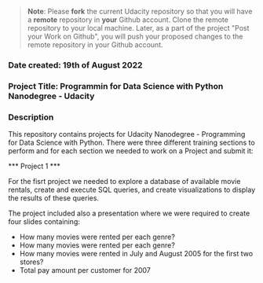 >**Note**: Please **fork** the current Udacity repository so that you will have a **remote** repository in **your** Github account. Clone the remote repository to your local machine. Later, as a part of the project "Post your Work on Github", you will push your proposed changes to the remote repository in your Github account.

### Date created: 19th of August 2022


### Project Title: Programmin for Data Science with Python Nanodegree - Udacity


### Description
This repository contains projects for Udacity Nanodegree - Programming for Data Science with Python. There were three different training sections to perform and for each section we needed to work on a Project and submit it:

*** Project 1 ***

For the fisrt project we needed to explore a database of available movie rentals, create and execute SQL queries, and create visualizations to display the results of these queries.

The project included also a presentation where we were required to create four slides containing:

 - How many movies were rented per each genre?
 - How many movies were rented per each genre?
 - How many movies were rented in July and August 2005 for the first two stores?
 - Total pay amount per customer for 2007

